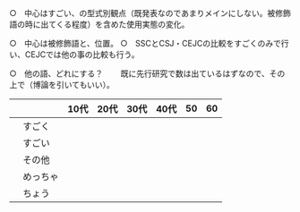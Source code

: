 
○　中心はすごい、の型式別観点（既発表なのであまりメインにしない。被修飾語の時に出てくる程度）を含めた使用実態の変化。

○　中心は被修飾語と、位置。
○　SSCとCSJ・CEJCの比較をすごくのみで行い、CEJCでは他の事の比較も行う。

○　他の語、どれにする？
　　既に先行研究で数は出ているはずなので、その上で（博論を引いてもいい）。


|     |      | 10代 | 20代 | 30代 | 40代 | 50  | 60  |
| --- | ---- | --- | --- | --- | --- | --- | --- |
|     | すごく  |     |     |     |     |     |     |
|     | すごい  |     |     |     |     |     |     |
|     | その他  |     |     |     |     |     |     |
|     | めっちゃ |     |     |     |     |     |     |
|     | ちょう  |     |     |     |     |     |     |

